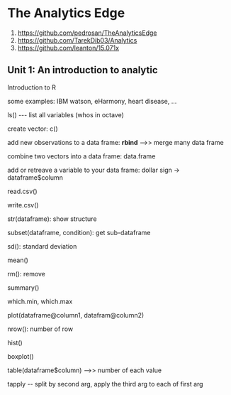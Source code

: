 The Analytics Edge
==================

1. https://github.com/pedrosan/TheAnalyticsEdge
2. https://github.com/TarekDib03/Analytics
3. https://github.com/leanton/15.071x

## Unit 1: An introduction to analytic

Introduction to R

some examples: IBM watson, eHarmony, heart disease, ...

ls() --- list all variables (whos in octave)

create vector: c()

add new observations to a data frame: **rbind** -->> merge many data frame

combine two vectors into a data frame: data.frame

add or retreave a variable to your data frame: dollar sign -> dataframe$column

read.csv()

write.csv()

str(dataframe): show structure

subset(dataframe, condition): get sub-dataframe

sd(): standard deviation

mean()

rm(): remove

summary()

which.min, which.max

plot(dataframe@column1, datafram@column2)

nrow(): number of row

hist()

boxplot()

table(dataframe$column) -->> number of each value

tapply -- split by second arg, apply the third arg to each of first arg




